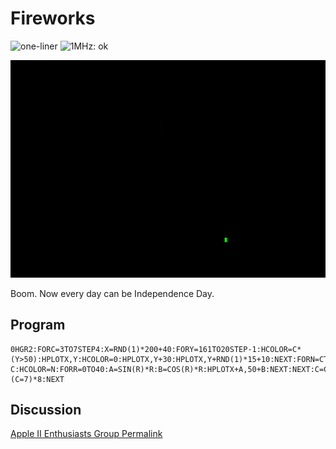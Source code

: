 # Fireworks

![one-liner](https://img.shields.io/badge/one--liner-orange) ![1MHz: ok](https://img.shields.io/badge/1MHz-ok-green)

![image](media/fireworks.gif "Fireworks GIF")

Boom. Now every day can be Independence Day.

## Program

```
0HGR2:FORC=3TO7STEP4:X=RND(1)*200+40:FORY=161TO20STEP-1:HCOLOR=C*(Y>50):HPLOTX,Y:HCOLOR=0:HPLOTX,Y+30:HPLOTX,Y+RND(1)*15+10:NEXT:FORN=CTO0STEP-C:HCOLOR=N:FORR=0TO40:A=SIN(R)*R:B=COS(R)*R:HPLOTX+A,50+B:NEXT:NEXT:C=C-(C=7)*8:NEXT
```

## Discussion

[Apple II Enthusiasts Group Permalink](https://www.facebook.com/groups/5251478676/permalink/10158224498678677/)

